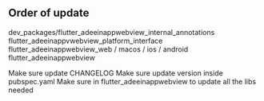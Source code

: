 ## Order of update
dev_packages/flutter_adeeinappwebview_internal_annotations
flutter_adeeinappvwebview_platform_interface
flutter_adeeinappwebview_web / macos / ios / android
flutter_adeeinappwebview

Make sure update CHANGELOG
Make sure update version inside pubspec.yaml
Make sure in flutter_adeeinappwebview to update all the libs needed
